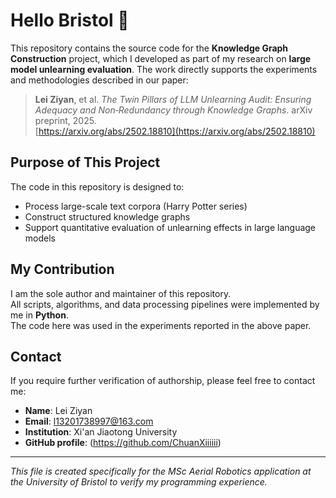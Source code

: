 # Hello Bristol 👋

This repository contains the source code for the **Knowledge Graph Construction** project, which I developed as part of my research on **large model unlearning evaluation**. The work directly supports the experiments and methodologies described in our paper:

> **Lei Ziyan**, et al. *The Twin Pillars of LLM Unlearning Audit: Ensuring Adequacy and Non‑Redundancy through Knowledge Graphs*. arXiv preprint, 2025.  
> [https://arxiv.org/abs/2502.18810](https://arxiv.org/abs/2502.18810)

## Purpose of This Project
The code in this repository is designed to:
- Process large-scale text corpora (Harry Potter series)  
- Construct structured knowledge graphs  
- Support quantitative evaluation of unlearning effects in large language models

## My Contribution
I am the sole author and maintainer of this repository.  
All scripts, algorithms, and data processing pipelines were implemented by me in **Python**.  
The code here was used in the experiments reported in the above paper.

## Contact
If you require further verification of authorship, please feel free to contact me:

- **Name**: Lei Ziyan  
- **Email**: l13201738997@163.com  
- **Institution**: Xi'an Jiaotong University  
- **GitHub profile**: (https://github.com/ChuanXiiiiii)

---
*This file is created specifically for the MSc Aerial Robotics application at the University of Bristol to verify my programming experience.*
